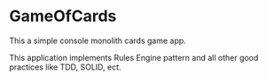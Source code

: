 # GameOfCards
This a simple console monolith cards game app. 

This application implements Rules Engine pattern and all other good practices like TDD, SOLID, ect.
